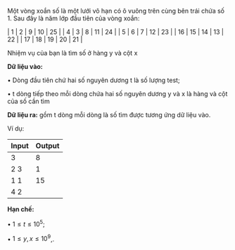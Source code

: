 Một vòng xoắn số là một lưới vô hạn có ô vuông trên cùng bên trái chứa số 1. Sau đây là năm lớp đầu tiên của vòng xoắn:

| 1 | 2 | 9 | 10 | 25 |
| 4 | 3 | 8 | 11 | 24 |
| 5 | 6 | 7 | 12 | 23 |
| 16 | 15 | 14 | 13 | 22 |
| 17 | 18 | 19 | 20 | 21 |

Nhiệm vụ của bạn là tìm số ở hàng y và cột x

**Dữ liệu vào:**

• Dòng đầu tiên chứ hai số nguyên dương t là số lượng test;

• t dòng tiếp theo mỗi dòng chứa hai số nguyên dương y và x là hàng và cột của số cần tìm

**Dữ liệu ra:** gồm t dòng mỗi dòng là số tìm được tương ứng dữ liệu vào.

Ví dụ:

| **Input** | **Output** |
| --------- | ---------- |
| 3         | 8          |
| 2 3       | 1          |
| 1 1       | 15         |
| 4 2       |            |

**Hạn chế:**

• $1 \le t \le 10^5$;

• $1 \le y, x \le 10^9$,.
